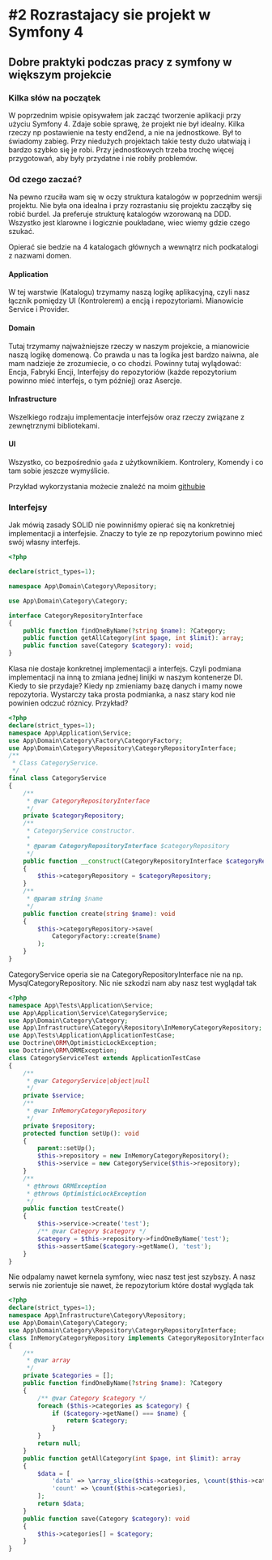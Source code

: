# #2 Rozrastajacy sie projekt w Symfony 4
## Dobre praktyki podczas pracy z symfony w większym projekcie
### Kilka słów na początek
W poprzednim wpisie opisywałem jak zacząć tworzenie aplikacji przy użyciu Symfony 4. Zdaje sobie sprawę, że projekt nie był idealny. Kilka rzeczy np postawienie na testy end2end, a nie na jednostkowe. Był to świadomy zabieg. Przy niedużych projektach takie testy dużo ułatwiają i bardzo szybko się je robi. Przy jednostkowych trzeba trochę więcej przygotowań, aby były przydatne i nie robiły problemów.
### Od czego zaczać?
Na pewno rzuciła wam się w oczy struktura katalogów w poprzednim wersji projektu. Nie była ona idealna i przy rozrastaniu się projektu zacząłby się robić burdel.
Ja preferuje strukturę katalogów wzorowaną na DDD. Wszystko jest klarowne i logicznie 
poukładane, wiec wiemy gdzie czego szukać.

Opierać sie bedzie na 4 katalogach głównych a wewnątrz nich podkatalogi z nazwami domen.
#### Application
W tej warstwie (Katalogu) trzymamy naszą logikę aplikacyjną, czyli nasz łącznik pomiędzy UI (Kontrolerem) a encją i repozytoriami. Mianowicie Service i Provider. 
#### Domain
Tutaj trzymamy najważniejsze rzeczy w naszym projekcie, a mianowicie naszą logikę domenową. Co prawda u nas ta logika jest bardzo naiwna, ale mam nadzieje że zrozumiecie, o co chodzi. Powinny tutaj wylądować: Encja, Fabryki Encji, Interfejsy do repozytoriów (każde repozytorium powinno mieć interfejs, o tym później) oraz Asercje. 
#### Infrastructure
Wszelkiego rodzaju implementacje interfejsów oraz rzeczy związane z zewnętrznymi bibliotekami.
#### UI
Wszystko, co bezpośrednio `gada` z użytkownikiem. Kontrolery, Komendy i co tam sobie jeszcze wymyślicie.

Przykład wykorzystania możecie znaleźć na moim [githubie](https://github.com/zawiszaty/symfony_simple_crud_example/tree/master/src) 

### Interfejsy
Jak mówią zasady SOLID nie powinniśmy opierać się na konkretniej implementacji a interfejsie.
Znaczy to tyle ze np repozytorium powinno mieć swój własny interfejs.
```php
<?php

declare(strict_types=1);

namespace App\Domain\Category\Repository;

use App\Domain\Category\Category;

interface CategoryRepositoryInterface
{
    public function findOneByName(?string $name): ?Category;
    public function getAllCategory(int $page, int $limit): array;
    public function save(Category $category): void;
}
```
Klasa nie dostaje konkretnej implementacji a interfejs. Czyli podmiana implementacji na inną to zmiana jednej linijki w naszym kontenerze DI. Kiedy to sie przydaje? Kiedy np zmieniamy bazę danych i mamy nowe repozytoria. Wystarczy taka prosta podmianka, a nasz stary kod nie powinien odczuć róznicy.
Przykład?
```php
<?php
declare(strict_types=1);
namespace App\Application\Service;
use App\Domain\Category\Factory\CategoryFactory;
use App\Domain\Category\Repository\CategoryRepositoryInterface;
/**
 * Class CategoryService.
 */
final class CategoryService
{
    /**
     * @var CategoryRepositoryInterface
     */
    private $categoryRepository;
    /**
     * CategoryService constructor.
     *
     * @param CategoryRepositoryInterface $categoryRepository
     */
    public function __construct(CategoryRepositoryInterface $categoryRepository)
    {
        $this->categoryRepository = $categoryRepository;
    }
    /**
     * @param string $name
     */
    public function create(string $name): void
    {
        $this->categoryRepository->save(
            CategoryFactory::create($name)
        );
    }
}
```
CategoryService operia sie na CategoryRepositoryInterface nie na np. MysqlCategoryRepository.
Nic nie szkodzi nam aby nasz test wyglądał tak
```php
<?php
namespace App\Tests\Application\Service;
use App\Application\Service\CategoryService;
use App\Domain\Category\Category;
use App\Infrastructure\Category\Repository\InMemoryCategoryRepository;
use App\Tests\Application\ApplicationTestCase;
use Doctrine\ORM\OptimisticLockException;
use Doctrine\ORM\ORMException;
class CategoryServiceTest extends ApplicationTestCase
{
    /**
     * @var CategoryService|object|null
     */
    private $service;
    /**
     * @var InMemoryCategoryRepository
     */
    private $repository;
    protected function setUp(): void
    {
        parent::setUp();
        $this->repository = new InMemoryCategoryRepository();
        $this->service = new CategoryService($this->repository);
    }
    /**
     * @throws ORMException
     * @throws OptimisticLockException
     */
    public function testCreate()
    {
        $this->service->create('test');
        /** @var Category $category */
        $category = $this->repository->findOneByName('test');
        $this->assertSame($category->getName(), 'test');
    }
}
```
Nie odpalamy nawet kernela symfony, wiec nasz test jest szybszy.
A nasz serwis nie zorientuje sie nawet, że repozytorium które dostał wygląda tak
```php
<?php
declare(strict_types=1);
namespace App\Infrastructure\Category\Repository;
use App\Domain\Category\Category;
use App\Domain\Category\Repository\CategoryRepositoryInterface;
class InMemoryCategoryRepository implements CategoryRepositoryInterface
{
    /**
     * @var array
     */
    private $categories = [];
    public function findOneByName(?string $name): ?Category
    {
        /** @var Category $category */
        foreach ($this->categories as $category) {
            if ($category->getName() === $name) {
                return $category;
            }
        }
        return null;
    }
    public function getAllCategory(int $page, int $limit): array
    {
        $data = [
            'data' => \array_slice($this->categories, \count($this->categories) - $limit),
            'count' => \count($this->categories),
        ];
        return $data;
    }
    public function save(Category $category): void
    {
        $this->categories[] = $category;
    }
}
```
### 

